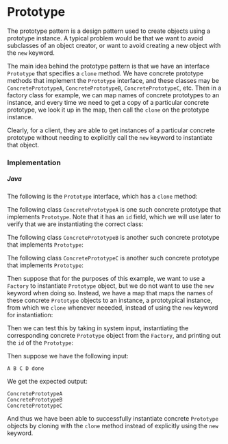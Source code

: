 # Prototype

The prototype pattern is a design pattern used to create objects using a prototype instance. A 
typical problem would be that we want to avoid subclasses of an object creator, or want to avoid 
creating a new object with the `new` keyword. 

The main idea behind the prototype pattern is that we have an interface `Prototype` that specifies
a `clone` method. We have concrete prototype methods that implement the `Prototype` interface, and
these classes may be `ConcretePrototypeA`, `ConcretePrototypeB`, `ConcretePrototypeC`, etc. Then
in a factory class for example, we can map names of concrete prototypes to an instance, and every 
time we need to get a copy of a particular concrete prototype, we look it up in the map, then call
the `clone` on the prototype instance. 

Clearly, for a client, they are able to get instances of a particular concrete prototype without
needing to explicitly call the `new` keyword to instantiate that object.

### Implementation

##### Java

The following is the `Prototype` interface, which has a `clone` method:

<script src="https://gist.github.com/eliucs/5cf0a5006b7f2f2c6c3bd2ba2d3886a7.js"></script>

The following class `ConcretePrototypeA` is one such concrete prototype that implements `Prototype`.
Note that it has an `id` field, which we will use later to verify that we are instantiating the 
correct class:

<script src="https://gist.github.com/eliucs/4b5d9a98bb9a03a66249f8ebf601304c.js"></script>

The following class `ConcretePrototypeB` is another such concrete prototype that implements 
`Prototype`:

<script src="https://gist.github.com/eliucs/efd65ec3bdd556c21628624a0b3e1e16.js"></script>

The following class `ConcretePrototypeC` is another such concrete prototype that implements 
`Prototype`:

<script src="https://gist.github.com/eliucs/c84271ecaf4b144f0fe4020637906929.js"></script>

Then suppose that for the purposes of this example, we want to use a `Factory` to instantiate
`Prototype` object, but we do not want to use the `new` keyword when doing so. Instead, we have a 
map that maps the names of these concrete `Prototype` objects to an instance, a prototypical
instance, from which we `clone` whenever neeeded, instead of using the `new` keyword for
instantiation:

<script src="https://gist.github.com/eliucs/4b4286810708292cc8bc2ae3765e9e95.js"></script>

Then we can test this by taking in system input, instantiating the corresponding concrete 
`Prototype` object from the `Factory`, and printing out the `id` of the `Prototype`:

<script src="https://gist.github.com/eliucs/87e51ad1781788d84dd35906c8cb44fe.js"></script>

Then suppose we have the following input:

```
A B C D done
```

We get the expected output:

```
ConcretePrototypeA
ConcretePrototypeB
ConcretePrototypeC
```

And thus we have been able to successfully instantiate concrete `Prototype` objects by cloning
with the `clone` method instead of explicitly using the `new` keyword. 
